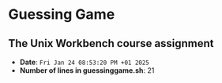 # Guessing Game
## The Unix Workbench course assignment
- **Date**: `Fri Jan 24 08:53:20 PM +01 2025`
- **Number of lines in guessinggame.sh**: 21
